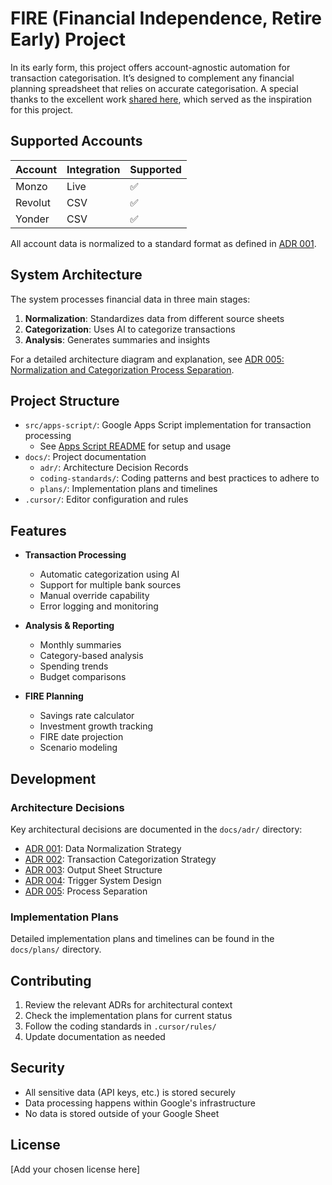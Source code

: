 # FIRE (Financial Independence, Retire Early) Project

In its early form, this project offers account-agnostic automation for transaction categorisation. It’s designed to complement any financial planning spreadsheet that relies on accurate categorisation. A special thanks to the excellent work [shared here](https://www.reddit.com/r/financialindependence/comments/rwq9qw/i_made_a_new_and_improved_advanced/), which served as the inspiration for this project.

## Supported Accounts

| Account | Integration | Supported |
|---------|-----------------|-----------|
| Monzo | Live | ✅ |
| Revolut | CSV | ✅ |
| Yonder | CSV | ✅ |

All account data is normalized to a standard format as defined in [ADR 001](docs/adr/001-data-normalization-strategy.md).

## System Architecture

The system processes financial data in three main stages:
1. **Normalization**: Standardizes data from different source sheets
2. **Categorization**: Uses AI to categorize transactions
3. **Analysis**: Generates summaries and insights

For a detailed architecture diagram and explanation, see [ADR 005: Normalization and Categorization Process Separation](docs/adr/005-normalization-categorization-separation.md).

## Project Structure

- `src/apps-script/`: Google Apps Script implementation for transaction processing
  - See [Apps Script README](src/apps-script/README.md) for setup and usage
- `docs/`: Project documentation
  - `adr/`: Architecture Decision Records
  - `coding-standards/`: Coding patterns and best practices to adhere to
  - `plans/`: Implementation plans and timelines
- `.cursor/`: Editor configuration and rules

## Features

- **Transaction Processing**
  - Automatic categorization using AI
  - Support for multiple bank sources
  - Manual override capability
  - Error logging and monitoring

- **Analysis & Reporting**
  - Monthly summaries
  - Category-based analysis
  - Spending trends
  - Budget comparisons

- **FIRE Planning**
  - Savings rate calculator
  - Investment growth tracking
  - FIRE date projection
  - Scenario modeling

## Development

### Architecture Decisions

Key architectural decisions are documented in the `docs/adr/` directory:
- [ADR 001](docs/adr/001-data-normalization-strategy.md): Data Normalization Strategy
- [ADR 002](docs/adr/002-transaction-categorization-strategy.md): Transaction Categorization Strategy
- [ADR 003](docs/adr/003-output-sheet-structure.md): Output Sheet Structure
- [ADR 004](docs/adr/004-trigger-system-design.md): Trigger System Design
- [ADR 005](docs/adr/005-normalization-categorization-separation.md): Process Separation

### Implementation Plans

Detailed implementation plans and timelines can be found in the `docs/plans/` directory.

## Contributing

1. Review the relevant ADRs for architectural context
2. Check the implementation plans for current status
3. Follow the coding standards in `.cursor/rules/`
4. Update documentation as needed

## Security

- All sensitive data (API keys, etc.) is stored securely
- Data processing happens within Google's infrastructure
- No data is stored outside of your Google Sheet

## License

[Add your chosen license here] 